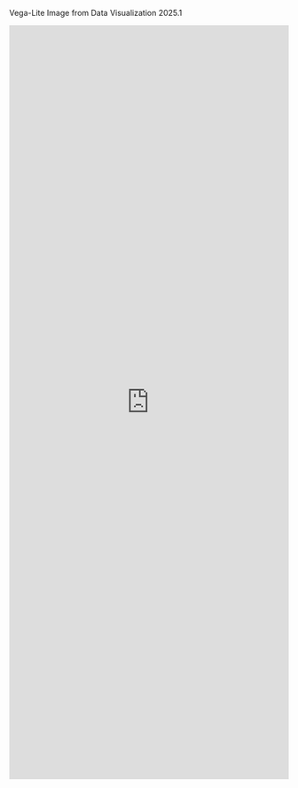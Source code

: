 Vega-Lite Image from Data Visualization 2025.1
<iframe width="100%" height="1358" frameborder="0"
  src="https://observablehq.com/embed/040bb41addf411b9@185?cells=bar_vega_lite"></iframe>
